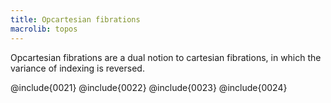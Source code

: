 ```yaml
---
title: Opcartesian fibrations
macrolib: topos
---
```


Opcartesian fibrations are a dual notion to cartesian fibrations, in which the
variance of indexing is reversed.

@include{0021}
@include{0022}
@include{0023}
@include{0024}

